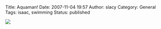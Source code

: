 Title: Aquaman!
Date: 2007-11-04 19:57
Author: slacy
Category: General
Tags: isaac, swimming
Status: published

[![](http://slacy.com/gallery/d/104071-2/img_2679.jpg)](http://slacy.com/gallery/v/2007/Swimming/)
